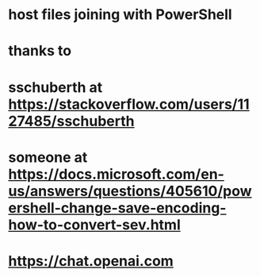 # host files joining with PowerShell
# thanks to 
# sschuberth at https://stackoverflow.com/users/1127485/sschuberth
# someone at https://docs.microsoft.com/en-us/answers/questions/405610/powershell-change-save-encoding-how-to-convert-sev.html
# https://chat.openai.com
